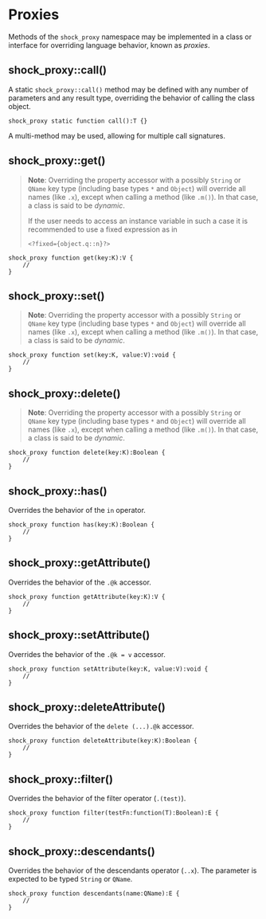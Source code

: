 # Proxies

Methods of the `shock_proxy` namespace may be implemented in a class or interface for overriding language behavior, known as *proxies*.

## shock_proxy::call()

A static `shock_proxy::call()` method may be defined with any number of parameters and any result type, overriding the behavior of calling the class object.

```
shock_proxy static function call():T {}
```

A multi-method may be used, allowing for multiple call signatures.

## shock_proxy::get()

> **Note**: Overriding the property accessor with a possibly `String` or `QName` key type (including base types `*` and `Object`) will override all names (like `.x`), except when calling a method (like `.m()`). In that case, a class is said to be *dynamic*.
>
> If the user needs to access an instance variable in such a case it is recommended to use a fixed expression as in
>
> ```
> <?fixed={object.q::n}?>
> ```

```
shock_proxy function get(key:K):V {
    //
}
```

## shock_proxy::set()

> **Note**: Overriding the property accessor with a possibly `String` or `QName` key type (including base types `*` and `Object`) will override all names (like `.x`), except when calling a method (like `.m()`). In that case, a class is said to be *dynamic*.

```
shock_proxy function set(key:K, value:V):void {
    //
}
```

## shock_proxy::delete()

> **Note**: Overriding the property accessor with a possibly `String` or `QName` key type (including base types `*` and `Object`) will override all names (like `.x`), except when calling a method (like `.m()`). In that case, a class is said to be *dynamic*.

```
shock_proxy function delete(key:K):Boolean {
    //
}
```

## shock_proxy::has()

Overrides the behavior of the `in` operator.

```
shock_proxy function has(key:K):Boolean {
    //
}
```

## shock_proxy::getAttribute()

Overrides the behavior of the `.@k` accessor.

```
shock_proxy function getAttribute(key:K):V {
    //
}
```

## shock_proxy::setAttribute()

Overrides the behavior of the `.@k = v` accessor.

```
shock_proxy function setAttribute(key:K, value:V):void {
    //
}
```

## shock_proxy::deleteAttribute()

Overrides the behavior of the `delete (...).@k` accessor.

```
shock_proxy function deleteAttribute(key:K):Boolean {
    //
}
```

## shock_proxy::filter()

Overrides the behavior of the filter operator (`.(test)`).

```
shock_proxy function filter(testFn:function(T):Boolean):E {
    //
}
```

## shock_proxy::descendants()

Overrides the behavior of the descendants operator (`..x`). The parameter is expected to be typed `String` or `QName`.

```
shock_proxy function descendants(name:QName):E {
    //
}
```

